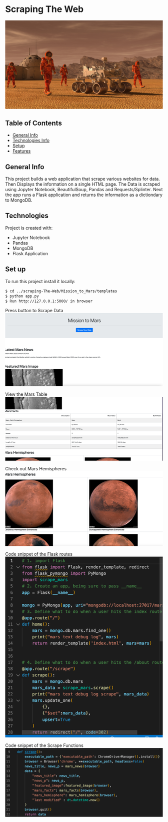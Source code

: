 # Scraping The Web
![](Mission_to_Mars/App_Screenshots/mission_to_mars.png)

## Table of Contents
* [General Info](#general-info)
* [Technologies Info](#technologies)
* [Setup](#setup)
* [Features](#features)

## General Info
This project builds a web application that scrape various websites for data. Then Displays the information on a single HTML page. The Data is scraped using Jopyter Notebook, BeautifulSoup, Pandas and Requests/Splinter. Next the app runs a Flask application and returns the information as a dictiondary to MongoDB.

## Technologies
Project is created with:
* Jupyter Notebook
* Pandas
* MongoDB 
* Flask Application

## Set up
To run this project install it locally:
```
$ cd ../scraping-The-Web/Mission_to_Mars/templates
$ python app.py
$ Run http://127.0.0.1:5000/ in browser
```
Press button to Scrape Data
![](Mission_to_Mars/App_Screenshots/Scrape_button1.png)

View the Mars Table
![](Mission_to_Mars/App_Screenshots/Mars_Table.png)

Check out Mars Hemispheres
![](Mission_to_Mars/App_Screenshots/Hemispheres.png)

Code snippet of the Flask routes
![](Mission_to_Mars/App_Screenshots/flask_app.png)

Code snippet of the Scrape Functions
![](Mission_to_Mars/App_Screenshots/scrape_func.png)
